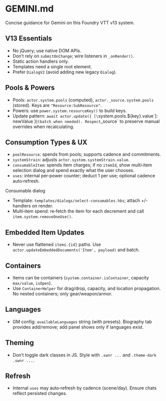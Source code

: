 # GEMINI.md

Concise guidance for Gemini on this Foundry VTT v13 system.

## V13 Essentials
- No jQuery; use native DOM APIs.
- Don’t rely on `submitOnChange`; wire listeners in `_onRender()`.
- Static action handlers only.
- Templates need a single root element.
- Prefer `DialogV2` (avoid adding new legacy `Dialog`).

## Pools & Powers
- Pools: `actor.system.pools` (computed), `actor._source.system.pools` (stored). Keys are `"Resource:SubResource"`.
- Powers: use `power.system.resourceKey()` to build keys.
- Update pattern: `await actor.update({ [\`system.pools.${key}.value\`]: newValue })` (batch when needed). Respect `_source` to preserve manual overrides when recalculating.

## Consumption Types & UX
- `poolResource`: spends from pools; supports cadence and commitments.
- `systemStrain`: adjusts `actor.system.systemStrain.value`.
- `consumableItem`: spends item charges; if no `itemId`, show multi‑item selection dialog and spend exactly what the user chooses.
- `uses`: internal per‑power counter; deduct 1 per use; optional cadence auto‑refresh.

Consumable dialog
- Template: `templates/dialogs/select-consumables.hbs`; attach +/- handlers on render.
- Multi‑item spend: re‑fetch the item for each decrement and call `item.system.removeOneUse()`.

## Embedded Item Updates
- Never use flattened `items.{id}` paths. Use `actor.updateEmbeddedDocuments('Item', payload)` and batch.

## Containers
- Items can be containers (`system.container.isContainer`, capacity `max/value`, `isOpen`).
- Use `ContainerHelper` for drag/drop, capacity, and location propagation. No nested containers; only gear/weapon/armor.

## Languages
- GM config: `availableLanguages` string (with presets). Biography tab provides add/remove; add panel shows only if languages exist.

## Theming
- Don’t toggle dark classes in JS. Style with `.swnr ...` and `.theme-dark .swnr ...`.

## Refresh
- Internal `uses` may auto‑refresh by cadence (scene/day). Ensure chats reflect persisted changes.
